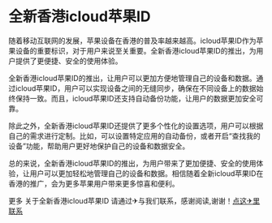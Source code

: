 # 全新香港icloud苹果ID

随着移动互联网的发展，苹果设备在香港的普及率越来越高。icloud苹果ID作为苹果设备的重要标识，对于用户来说至关重要。全新香港icloud苹果ID的推出，为用户提供了更便捷、安全的使用体验。

全新香港icloud苹果ID的推出，让用户可以更加方便地管理自己的设备和数据。通过icloud苹果ID，用户可以实现设备之间的无缝同步，确保在不同设备上的数据始终保持一致。而且，icloud苹果ID还支持自动备份功能，让用户的数据更加安全可靠。

除此之外，全新香港icloud苹果ID还提供了更多个性化的设置选项，用户可以根据自己的需求进行定制。比如，可以设置特定应用的自动备份，或者开启“查找我的设备”功能，帮助用户更好地保护自己的设备和数据安全。

总的来说，全新香港icloud苹果ID的推出，为用户带来了更加便捷、安全的使用体验，让用户可以更加轻松地管理自己的设备和数据。相信随着全新icloud苹果ID在香港的推广，会为更多苹果用户带来更多惊喜和便利。

更多 关于全新香港icloud苹果ID 请通过✈与我们联系，感谢阅读,谢谢！[点这✈里联系](https://gg.k02.cc)